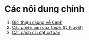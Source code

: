 # Các nội dung chính

1. [Giới thiệu chung về Ceph](Docs/Giới%20thiệu%20chung.md)
2. [Các phiên bản của Ceph (lý thuyết)](Docs/Các%20phiên%20bản%20của%20Ceph.md)
3. [Các cách cài đặt cơ bản](Docs/Các%20cách%20cài%20đặt%20(basic).md)
